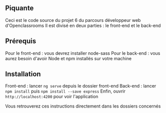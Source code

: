 ## Piquante

Ceci est le code source du projet 6 du parcours développeur web d'Openclassrooms
Il est divisé en deux parties : le front-end et le back-end

## Prérequis

Pour le front-end : vous devrez installer node-sass 
Pour le back-end : vous aurez besoin d'avoir Node et npm installés sur votre machine

## Installation

Front-end : lancer `ng serve` depuis le dossier front-end
Back-end : lancer `npm install` puis `npm install --save express`
Enfin, ouvrir `http://localhost:4200` pour voir l'application

Vous retrouverez ces instructions directement dans les dossiers concernés


